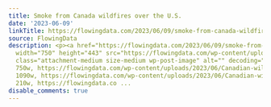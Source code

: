 ```yaml
---
title: Smoke from Canada wildfires over the U.S.
date: '2023-06-09'
linkTitle: https://flowingdata.com/2023/06/09/smoke-from-canada-wildfires-over-the-u-s/
source: FlowingData
description: <p><a href="https://flowingdata.com/2023/06/09/smoke-from-canada-wildfires-over-the-u-s/"><img
  width="750" height="443" src="https://flowingdata.com/wp-content/uploads/2023/06/Canadian-wildfire-smoke-750x443.png"
  class="attachment-medium size-medium wp-post-image" alt="" decoding="async" srcset="https://flowingdata.com/wp-content/uploads/2023/06/Canadian-wildfire-smoke-750x443.png
  750w, https://flowingdata.com/wp-content/uploads/2023/06/Canadian-wildfire-smoke-1090x644.png
  1090w, https://flowingdata.com/wp-content/uploads/2023/06/Canadian-wildfire-smoke-210x124.png
  210w, https://flowingdata.co ...
disable_comments: true
---
```

<p><a href="https://flowingdata.com/2023/06/09/smoke-from-canada-wildfires-over-the-u-s/"><img width="750" height="443" src="https://flowingdata.com/wp-content/uploads/2023/06/Canadian-wildfire-smoke-750x443.png" class="attachment-medium size-medium wp-post-image" alt="" decoding="async" srcset="https://flowingdata.com/wp-content/uploads/2023/06/Canadian-wildfire-smoke-750x443.png 750w, https://flowingdata.com/wp-content/uploads/2023/06/Canadian-wildfire-smoke-1090x644.png 1090w, https://flowingdata.com/wp-content/uploads/2023/06/Canadian-wildfire-smoke-210x124.png 210w, https://flowingdata.co ...